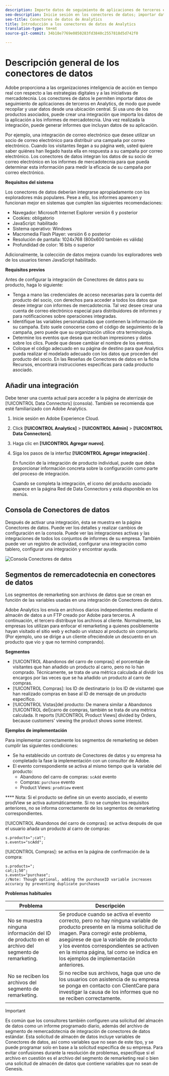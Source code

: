 ```yaml
---
description: Importe datos de seguimiento de aplicaciones de terceros en Analytics.
seo-description: Inicie sesión en los conectores de datos; importar datos de seguimiento de aplicaciones de terceros en Analytics, agregar integraciones, consola de conectores de datos.
seo-title: Conectores de datos de Analytics
title: Introducción a los conectores de datos de Analytics
translation-type: tm+mt
source-git-commit: 34b18e7769e0850283fd3840c2557818d5d742f0

---
```



# Descripción general de los conectores de datos

Adobe proporciona a las organizaciones inteligencia de acción en tiempo real con respecto a las estrategias digitales y a las iniciativas de mercadotecnia. Los conectores de datos le permiten importar datos de seguimiento de aplicaciones de terceros en Analytics, de modo que puede recopilar y usar datos desde una ubicación central. Si usa uno de los productos asociados, puede crear una integración que importa los datos de la aplicación a los informes de mercadotecnia. Una vez realizada la integración, puede generar informes que incluyan datos de su aplicación.

Por ejemplo, una integración de correo electrónico que desee utilizar un socio de correo electrónico para distribuir una campaña por correo electrónico. Cuando los visitantes llegan a su página web, usted quiere saber quiénes han llegado hasta ella en respuesta a su campaña por correo electrónico. Los conectores de datos integran los datos de su socio de correo electrónico en los informes de mercadotecnia para que pueda determinar esta información para medir la eficacia de su campaña por correo electrónico.

**Requisitos del sistema**

Los conectores de datos deberían integrarse apropiadamente con los exploradores más populares. Pese a ello, los informes aparecen y funcionan mejor en sistemas que cumplen las siguientes recomendaciones:

* Navegador: Microsoft Internet Explorer versión 6 y posterior
* Cookies: obligatorio
* JavaScript: habilitado
* Sistema operativo: Windows
* Macromedia Flash Player: versión 6 o posterior
* Resolución de pantalla: 1024x768 (800x600 también es válida)
* Profundidad de color: 16 bits o superior

Adicionalmente, la colección de datos mejora cuando los exploradores web de los usuarios tienen JavaScript habilitado.

**Requisitos previos**

Antes de configurar la integración de Conectores de datos para su producto, haga lo siguiente:

* Tenga a mano las credenciales de acceso necesarias para la cuenta del producto del socio, con derechos para acceder a todos los datos que desee integrar con informes de mercadotecnia. Tal vez desee crear una cuenta de correo electrónico especial para distribuidores de informes y para notificaciones sobre operaciones integradas.
* Identifique las variables personalizadas que contienen la información de su campaña. Esto suele conocerse como el código de seguimiento de la campaña, pero puede que su organización utilice otra terminología.
* Determine los eventos que desea que reciban impresiones y datos sobre los clics. Puede que desee cambiar el nombre de los eventos.
* Coloque el código adecuado en su página de destino para que Analytics pueda realizar el modelado adecuado con los datos que proceden del producto del socio. En las Reseñas de Conectores de datos en la ficha Recursos, encontrará instrucciones específicas para cada producto asociado.

## Añadir una integración

Debe tener una cuenta actual para acceder a la página de aterrizaje de [!UICONTROL Data Connectors] (consola). También se recomienda que esté familiarizado con Adobe Analytics.

1. Inicie sesión en Adobe Experience Cloud.
1. Click **[!UICONTROL Analytics]** &gt; **[!UICONTROL Admin]** &gt; **[!UICONTROL Data Connectors]**.
1. Haga clic en **[!UICONTROL Agregar nuevo]**.
1. Siga los pasos de la interfaz **[!UICONTROL Agregar integración]** .

   En función de la integración de producto individual, puede que deba proporcionar información concreta sobre la configuración como parte del proceso de integración.

   Cuando se completa la integración, el icono del producto asociado aparece en la página Red de Data Connectors y está disponible en los menús.

## Consola de Conectores de datos

Después de activar una integración, ésta se muestra en la página Conectores  de datos. Puede ver los detalles y realizar cambios de configuración en la consola. Puede ver las integraciones activas y las integraciones de todos los conjuntos de informes de su empresa. También puede ver un registro de actividad, configurar una integración como tablero, configurar una integración y encontrar ayuda.

![Consola Conectores de datos](assets/data-connectors-console.png)

## Segmentos de remercadotecnia en conectores de datos

Los segmentos de remarketing son archivos de datos que se crean en función de las variables usadas en una integración de Conectores de datos.

Adobe Analytics los envía en archivos diarios independientes mediante el almacén de datos a un FTP creado por Adobe para terceros. A continuación, el tercero distribuye los archivos al cliente. Normalmente, las empresas los utilizan para enfocar el remarketing a quienes posiblemente hayan visitado el sitio web y echado un vistazo al producto sin comprarlo. (Por ejemplo, uno se dirige a un cliente ofreciéndole un descuento en un producto que vio y que no terminó comprando).

**Segmentos**

* [!UICONTROL Abandonos del carro de compras]: el porcentaje de visitantes que han añadido un producto al carro, pero no lo han comprado. Técnicamente, se trata de una métrica calculada al dividir los encargos por las veces que se ha añadido un producto al carro de compras.
* [!UICONTROL Compras]: los ID de destinatario (o los ID de visitante) que han realizado compras en base al ID de mensaje de un producto específico.
* [!UICONTROL Vistas]del producto: De manera similar a Abandonos [!UICONTROL del]carro de compras, también se trata de una métrica calculada. It reports [!UICONTROL Product Views] divided by Orders, because customers' viewing the product shows some interest.

**Ejemplos de implementación**

Para implementar correctamente los segmentos de remarketing se deben cumplir las siguientes condiciones:

* Se ha establecido un contrato de Conectores de datos y su empresa ha completado la fase la implementación con un consultor de Adobe.
* El evento correspondiente se activa al mismo tiempo que la variable del producto:
   * Abandono del carro de compras: `scAdd` evento
   * Compras: `purchase` evento
   * Product Views: `prodView` event

**** Nota: Si el producto se define sin un evento asociado, el evento prodView se activa automáticamente.
Si no se cumplen los requisitos anteriores, no se informa correctamente de los segmentos de remarketing correspondientes.

[!UICONTROL Abandonos del carro de compras]: se activa después de que el usuario añada un producto al carro de compras:

```
s.products=";cat";
s.events="scAdd";
```

[!UICONTROL Compras]: se activa en la página de confirmación de la compra:

```
s.products=";
cat;1;50";
s.events="purchase";
//Note: Though optional, adding the purchaseID variable increases accuracy by preventing duplicate purchases
```

**Problemas habituales**

| Problema | Descripción |
| -----------| ---------- |  
| No se muestra ninguna información del ID de producto en el archivo del segmento de remarketing. | Se produce cuando se activa el evento correcto, pero no hay ninguna variable de producto presente en la misma solicitud de imagen. Para corregir este problema, asegúrese de que la variable de producto y los eventos correspondientes se activen en la misma página, tal como se indica en los ejemplos de implementación anteriores. |
| No se reciben los archivos del segmento de remarketing. | Si no recibe sus archivos, haga que uno de los usuarios con asistencia de su empresa se ponga en contacto con ClientCare para investigar la causa de los informes que no se reciben correctamente. |

> [!IMPORTANT]
>
> Es común que los consultores también configuren una solicitud del almacén de datos como un informe programado diario, además del archivo de segmento de remercadotecnia de integración de conectores de datos estándar. Esta solicitud de almacén de datos incluye variables de Conectores de datos, así como variables que no sean de este tipo, y se puede programar solo en base a la solicitud específica de su empresa. Para evitar confusiones durante la resolución de problemas, especifique si el archivo en cuestión es el archivo del segmento de remarketing real o bien una solicitud de almacén de datos que contiene variables que no sean de Genesis.
